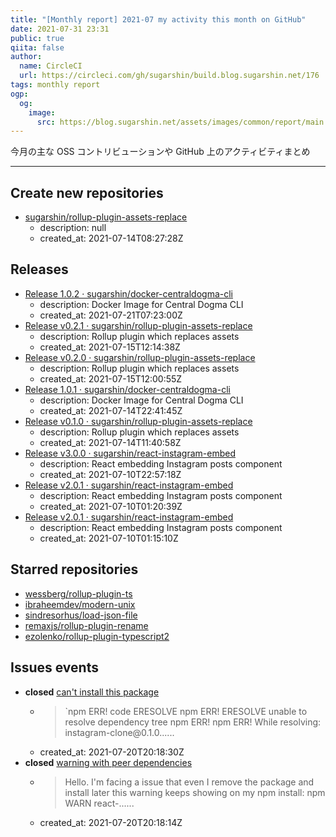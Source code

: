 ```yaml
---
title: "[Monthly report] 2021-07 my activity this month on GitHub"
date: 2021-07-31 23:31
public: true
qiita: false
author:
  name: CircleCI
  url: https://circleci.com/gh/sugarshin/build.blog.sugarshin.net/176
tags: monthly report
ogp:
  og:
    image:
      src: https://blog.sugarshin.net/assets/images/common/report/main.png
---
```


今月の主な OSS コントリビューションや GitHub 上のアクティビティまとめ

***

## Create new repositories

- [sugarshin/rollup-plugin-assets-replace](https://github.com/sugarshin/rollup-plugin-assets-replace)
  - description: null
  - created_at: 2021-07-14T08:27:28Z

## Releases

- [Release 1.0.2 · sugarshin/docker-centraldogma-cli](https://github.com/sugarshin/docker-centraldogma-cli/releases/tag/1.0.2)
  - description: Docker Image for Central Dogma CLI
  - created_at: 2021-07-21T07:23:00Z
- [Release v0.2.1 · sugarshin/rollup-plugin-assets-replace](https://github.com/sugarshin/rollup-plugin-assets-replace/releases/tag/v0.2.1)
  - description: Rollup plugin which replaces assets
  - created_at: 2021-07-15T12:14:38Z
- [Release v0.2.0 · sugarshin/rollup-plugin-assets-replace](https://github.com/sugarshin/rollup-plugin-assets-replace/releases/tag/v0.2.0)
  - description: Rollup plugin which replaces assets
  - created_at: 2021-07-15T12:00:55Z
- [Release 1.0.1 · sugarshin/docker-centraldogma-cli](https://github.com/sugarshin/docker-centraldogma-cli/releases/tag/1.0.1)
  - description: Docker Image for Central Dogma CLI
  - created_at: 2021-07-14T22:41:45Z
- [Release v0.1.0 · sugarshin/rollup-plugin-assets-replace](https://github.com/sugarshin/rollup-plugin-assets-replace/releases/tag/v0.1.0)
  - description: Rollup plugin which replaces assets
  - created_at: 2021-07-14T11:40:58Z
- [Release v3.0.0 · sugarshin/react-instagram-embed](https://github.com/sugarshin/react-instagram-embed/releases/tag/v3.0.0)
  - description: React embedding Instagram posts component
  - created_at: 2021-07-10T22:57:18Z
- [Release v2.0.1 · sugarshin/react-instagram-embed](https://github.com/sugarshin/react-instagram-embed/releases/tag/v2.0.1)
  - description: React embedding Instagram posts component
  - created_at: 2021-07-10T01:20:39Z
- [Release v2.0.1 · sugarshin/react-instagram-embed](https://github.com/sugarshin/react-instagram-embed/releases/tag/v2.0.1)
  - description: React embedding Instagram posts component
  - created_at: 2021-07-10T01:15:10Z

## Starred repositories

- [wessberg/rollup-plugin-ts](https://github.com/wessberg/rollup-plugin-ts)
- [ibraheemdev/modern-unix](https://github.com/ibraheemdev/modern-unix)
- [sindresorhus/load-json-file](https://github.com/sindresorhus/load-json-file)
- [remaxjs/rollup-plugin-rename](https://github.com/remaxjs/rollup-plugin-rename)
- [ezolenko/rollup-plugin-typescript2](https://github.com/ezolenko/rollup-plugin-typescript2)

## Issues events

- **closed** [can't install this package](https://github.com/sugarshin/react-instagram-embed/issues/255)
  - > \`npm ERR! code ERESOLVE  npm ERR! ERESOLVE unable to resolve dependency tree  npm ERR!  npm ERR! While resolving: instagram-clone\@0.1.0......
  - created_at: 2021-07-20T20:18:30Z
- **closed** [warning with peer dependencies](https://github.com/sugarshin/react-instagram-embed/issues/271)
  - > Hello. I'm facing a issue that even I remove the package and install later this warning keeps showing on my npm install:  npm WARN react-......
  - created_at: 2021-07-20T20:18:14Z

